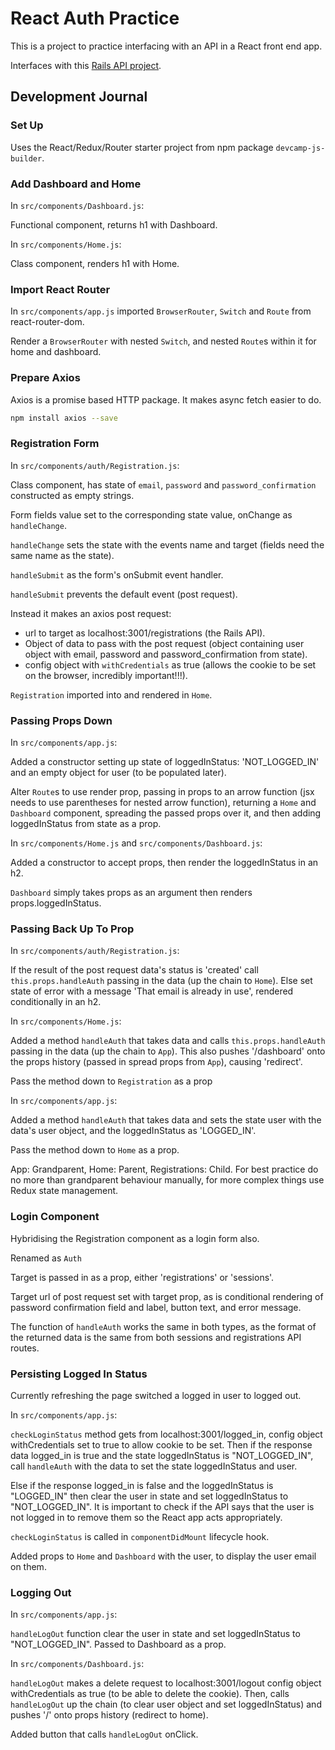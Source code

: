 # React Auth Practice

This is a project to practice interfacing with an API in a React front end app.

Interfaces with this [Rails API project](https://github.com/hturnbull93/rails-auth-practice).

## Development Journal

### Set Up

Uses the React/Redux/Router starter project from npm package `devcamp-js-builder`.

### Add Dashboard and Home

In `src/components/Dashboard.js`:

Functional component, returns h1 with Dashboard.

In `src/components/Home.js`:

Class component, renders h1 with Home.

### Import React Router

In `src/components/app.js` imported `BrowserRouter`, `Switch` and `Route` from react-router-dom.

Render a `BrowserRouter` with nested `Switch`, and nested `Route`s within it for home and dashboard.

### Prepare Axios

Axios is a promise based HTTP package. It makes async fetch easier to do.

```bash
npm install axios --save
```

### Registration Form

In `src/components/auth/Registration.js`:

Class component, has state of `email`, `password` and `password_confirmation` constructed as empty strings.

Form fields value set to the corresponding state value, onChange as `handleChange`.

`handleChange` sets the state with the events name and target (fields need the same name as the state).

`handleSubmit` as the form's onSubmit event handler.

`handleSubmit` prevents the default event (post request).

Instead it makes an axios post request:

- url to target as localhost:3001/registrations (the Rails API).
- Object of data to pass with the post request (object containing user object with email, password and password_confirmation from state).
- config object with `withCredentials` as true (allows the cookie to be set on the browser, incredibly important!!!).

`Registration` imported into and rendered in `Home`.

### Passing Props Down

In `src/components/app.js`:

Added a constructor setting up state of loggedInStatus: 'NOT_LOGGED_IN' and an empty object for user (to be populated later).

Alter `Route`s to use render prop, passing in props to an arrow function (jsx needs to use parentheses for nested arrow function), returning a `Home` and `Dashboard` component, spreading the passed props over it, and then adding loggedInStatus from state as a prop.

In `src/components/Home.js` and `src/components/Dashboard.js`:

Added a constructor to accept props, then render the loggedInStatus in an h2.

`Dashboard` simply takes props as an argument then renders props.loggedInStatus.

### Passing Back Up To Prop

In `src/components/auth/Registration.js`:

If the result of the post request data's status is 'created' call `this.props.handleAuth` passing in the data (up the chain to `Home`). Else set state of error with a message 'That email is already in use', rendered conditionally in an h2.

In `src/components/Home.js`:

Added a method `handleAuth` that takes data and calls `this.props.handleAuth` passing in the data (up the chain to `App`). This also pushes '/dashboard' onto the props history (passed in spread props from `App`), causing 'redirect'.

Pass the method down to `Registration` as a prop

In `src/components/app.js`:

Added a method `handleAuth` that takes data and sets the state user with the data's user object, and the loggedInStatus as 'LOGGED_IN'.

Pass the method down to `Home` as a prop.

App: Grandparent, Home: Parent, Registrations: Child. For best practice do no more than grandparent behaviour manually, for more complex things use Redux state management.

### Login Component

Hybridising the Registration component as a login form also.

Renamed as `Auth`

Target is passed in as a prop, either 'registrations' or 'sessions'.

Target url of post request set with target prop, as is conditional rendering of password confirmation field and label, button text, and error message.

The function of `handleAuth` works the same in both types, as the format of the returned data is the same from both sessions and registrations API routes.

### Persisting Logged In Status

Currently refreshing the page switched a logged in user to logged out.

In `src/components/app.js`:

`checkLoginStatus` method gets from localhost:3001/logged_in, config object withCredentials set to true to allow cookie to be set. Then if the response data logged_in is true and the state loggedInStatus is "NOT_LOGGED_IN", call `handleAuth` with the data to set the state loggedInStatus and user.

Else if the response logged_in is false and the loggedInStatus is "LOGGED_IN" then clear the user in state and set loggedInStatus to "NOT_LOGGED_IN". It is important to check if the API says that the user is not logged in to remove them so the React app acts appropriately.

`checkLoginStatus` is called in `componentDidMount` lifecycle hook.

Added props to `Home` and `Dashboard` with the user, to display the user email on them.

### Logging Out

In `src/components/app.js`:

`handleLogOut` function clear the user in state and set loggedInStatus to "NOT_LOGGED_IN". Passed to Dashboard as a prop.

In `src/components/Dashboard.js`:

`handleLogOut` makes a delete request to localhost:3001/logout config object withCredentials as true (to be able to delete the cookie). Then, calls `handleLogOut` up the chain (to clear user object and set loggedInStatus) and pushes '/' onto props history (redirect to home).

Added button that calls `handleLogOut` onClick.

